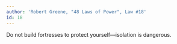 ```yaml
---
author: 'Robert Greene, "48 Laws of Power", Law #18'
id: 18
---
```


Do not build fortresses to protect yourself––isolation is dangerous.